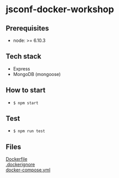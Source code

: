# jsconf-docker-workshop

## Prerequisites

* node: >= 6.10.3

## Tech stack

* Express
* MongoDB (mongoose)

## How to start

* `$ npm start`

## Test

* `$ npm run test`

## Files
[Dockerfile](https://github.com/Wiredcraft/jsconf-docker-workshop/blob/1-container/Dockerfile)  
[.dockerignore](https://github.com/Wiredcraft/jsconf-docker-workshop/blob/1-container/.dockerignore)  
[docker-compose.yml](https://github.com/Wiredcraft/jsconf-docker-workshop/blob/2-compose/docker-compose.yml)
